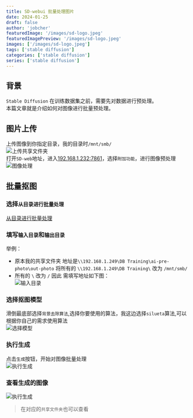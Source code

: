 ```yaml
---
title: SD-webui 批量处理图片
date: 2024-01-25
draft: false
author: 'jobcher'
featuredImage: '/images/sd-logo.jpeg'
featuredImagePreview: '/images/sd-logo.jpeg'
images: ['/images/sd-logo.jpeg']
tags: ['stable diffusion']
categories: ['stable diffusion']
series: ['stable diffusion']
---
```

## 背景
`Stable Diffusion` 在训练数据集之前，需要先对数据进行预处理。  
本篇文章就是介绍如何对图像进行批量预处理。
## 图片上传
上传图像到你指定目录，我的目录时`/mnt/smb/`  
![上传共享文件夹](/images/1706143682775.jpg)  
打开`SD-web`地址，进入[192.168.1.232:7861](192.168.1.232:7861)，选择`附加功能`，进行图像预处理  
![图像处理](/images/1706143565210.jpg)  
## 批量抠图
### 选择`从目录进行批量处理`  
[从目录进行批量处理](/images/1706144053842.jpg)  
### 填写`输入目录`和`输出目录`  
举例：  
- 原本我的共享文件夹 地址是`\\192.168.1.249\DB Training\ai-pre-photo\out-photo` 将所有的 `\\192.168.1.249\DB Training\` 改为 `/mnt/smb/`
- 所有的 `\` 改为 `/`
因此 需填写地址如下图：  
![输入目录](/images/1706144668484.jpg)  
### 选择抠图模型
滑倒最底部选择`背景去除算法`,选择你要使用的算法，我这边选择`silueta`算法,可以根据你自己的需求使用算法  
![选择模型](/images/1706144851240.jpg)  
### 执行生成
点击`生成`按钮，开始对图像批量处理  
![执行生成](/images/1706144948763.jpg)  
### 查看生成的图像
![执行生成](/images/1706145130721.jpg)  
>在对应的`共享文件夹`也可以查看  